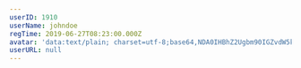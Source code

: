 ```yaml
---
userID: 1910
userName: johndoe
regTime: 2019-06-27T08:23:00.000Z
avatar: 'data:text/plain; charset=utf-8;base64,NDA0IHBhZ2Ugbm90IGZvdW5kCg=='
userURL: null
---
```



